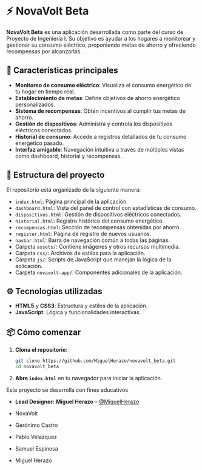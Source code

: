 # ⚡ NovaVolt Beta

**NovaVolt Beta** es una aplicación desarrollada como parte del curso de Proyecto de Ingeniería I. Su objetivo es ayudar a los hogares a monitorear y gestionar su consumo eléctrico, proponiendo metas de ahorro y ofreciendo recompensas por alcanzarlas.

## 🚀 Características principales

- **Monitoreo de consumo eléctrico**: Visualiza el consumo energético de tu hogar en tiempo real.
- **Establecimiento de metas**: Define objetivos de ahorro energético personalizados.
- **Sistema de recompensas**: Obtén incentivos al cumplir tus metas de ahorro.
- **Gestión de dispositivos**: Administra y controla los dispositivos eléctricos conectados.
- **Historial de consumo**: Accede a registros detallados de tu consumo energético pasado.
- **Interfaz amigable**: Navegación intuitiva a través de múltiples vistas como dashboard, historial y recompensas.

## 🧩 Estructura del proyecto

El repositorio está organizado de la siguiente manera:

- `index.html`: Página principal de la aplicación.
- `dashboard.html`: Vista del panel de control con estadísticas de consumo.
- `dispositivos.html`: Gestión de dispositivos eléctricos conectados.
- `historial.html`: Registro histórico del consumo energético.
- `recompensas.html`: Sección de recompensas obtenidas por ahorro.
- `register.html`: Página de registro de nuevos usuarios.
- `navbar.html`: Barra de navegación común a todas las páginas.
- Carpeta `assets/`: Contiene imágenes y otros recursos multimedia.
- Carpeta `css/`: Archivos de estilos para la aplicación.
- Carpeta `js/`: Scripts de JavaScript que manejan la lógica de la aplicación.
- Carpeta `novavolt-app/`: Componentes adicionales de la aplicación.

## ⚙️ Tecnologías utilizadas

- **HTML5** y **CSS3**: Estructura y estilos de la aplicación.
- **JavaScript**: Lógica y funcionalidades interactivas.

## 📦 Cómo comenzar

1. **Clona el repositorio**:

   ```bash
   git clone https://github.com/MiguelHerazo/novavolt_beta.git
   cd novavolt_beta
   ```

2. **Abre `index.html`** en tu navegador para iniciar la aplicación.

Este proyecto se desarrolla con fines educativos 


-  **Lead Designer:** **Miguel Herazo** – [@MiguelHerazo](https://github.com/MiguelHerazo)

-  NovaVolt
-  Gerónimo Castro
-  Pablo Velazquez
-  Samuel Espinosa
-  Miguel Herazo


